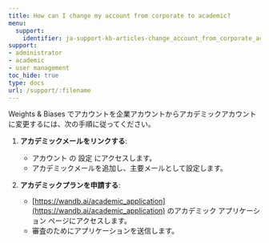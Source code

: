 ```yaml
---
title: How can I change my account from corporate to academic?
menu:
  support:
    identifier: ja-support-kb-articles-change_account_from_corporate_academic
support:
- administrator
- academic
- user management
toc_hide: true
type: docs
url: /support/:filename
---
```


Weights & Biases でアカウントを企業アカウントからアカデミックアカウントに変更するには、次の手順に従ってください。

1.  **アカデミックメールをリンクする**:
    - アカウント の 設定 にアクセスします。
    - アカデミックメールを追加し、主要メールとして設定します。

2.  **アカデミックプランを申請する**:
    - [https://wandb.ai/academic_application](https://wandb.ai/academic_application) のアカデミック アプリケーション ページにアクセスします。
    - 審査のためにアプリケーションを送信します。
